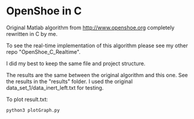 # OpenShoe in C

Original Matlab algorithm from http://www.openshoe.org completely rewritten in C by me.

To see the real-time implementation of this algorithm please see my other repo "OpenShoe_C_Realtime".

I did my best to keep the same file and project structure.

The results are the same between the original algorithm and this one. See the results in the "results" folder.
I used the original data_set_1/data_inert_left.txt for testing. 

To plot result.txt:
```
python3 plotGraph.py
```
